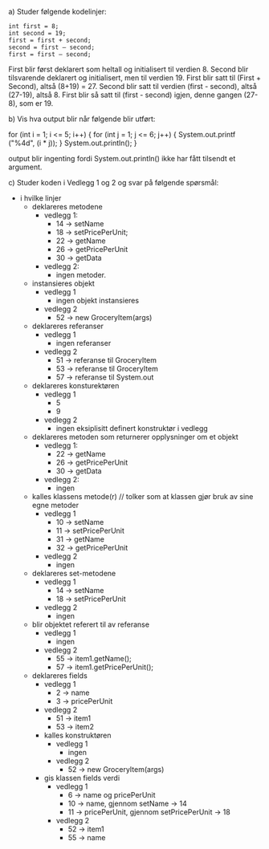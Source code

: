a)
Studer følgende kodelinjer:

    int first = 8;
    int second = 19;
    first = first + second;
    second = first – second;
    first = first – second;

First blir først deklarert som heltall og initialisert til verdien 8.
Second blir tilsvarende deklarert og initialisert, men til verdien 19.
First blir satt til (First + Second), altså (8+19) = 27.
Second blir satt til verdien (first - second), altså (27-19), altså 8.
First blir så satt til (first - second) igjen, denne gangen (27-8), som er 19.

b)
Vis hva output blir når følgende blir utført:


for (int i = 1; i <= 5; i++) {
  for (int j = 1; j <= 6; j++) {
    System.out.printf ("%4d", (i * j));
  }
  System.out.println();
}

output blir ingenting fordi System.out.println() ikke har fått tilsendt et argument.

c)
Studer koden i Vedlegg 1 og 2 og svar på følgende spørsmål:
* i hvilke linjer
  * deklareres metodene
    * vedlegg 1:
      * 14 -> setName
      * 18 -> setPricePerUnit;
      * 22 -> getName
      * 26 -> getPricePerUnit
      * 30 -> getData
    * vedlegg 2:
      * ingen metoder.
  * instansieres objekt
    * vedlegg 1
      * ingen objekt instansieres
    * vedlegg 2
      * 52 -> new GroceryItem(args)
  * deklareres referanser
    * vedlegg 1
      * ingen referanser
    * vedlegg 2
      * 51 -> referanse til GroceryItem
      * 53 -> referanse til GroceryItem
      * 57 -> referanse til System.out
  * deklareres konsturektøren
    * vedlegg 1
      * 5
      * 9
    * vedlegg 2
      * ingen eksiplisitt definert konstruktør i vedlegg
  * deklareres metoden som returnerer opplysninger om et objekt
    * vedlegg 1:
      * 22 -> getName
      * 26 -> getPricePerUnit
      * 30 -> getData
    * vedlegg 2:
      * ingen
  * kalles klassens metode(r)
    // tolker som at klassen gjør bruk av sine egne metoder
    * vedlegg 1
      * 10 -> setName
      * 11 -> setPricePerUnit
      * 31 -> getName
      * 32 -> getPricePerUnit
    * vedlegg 2
      * ingen
  * deklareres set-metodene
    * vedlegg 1
      * 14 -> setName
      * 18 -> setPricePerUnit
    * vedlegg 2
      * ingen
  * blir objektet referert til av referanse
    * vedlegg 1
      * ingen
    * vedlegg 2
      * 55 -> item1.getName();
      * 57 -> item1.getPricePerUnit();
  * deklareres fields
    * vedlegg 1
      * 2 -> name
      * 3 -> pricePerUnit
    * vedlegg 2
      * 51 -> item1
      * 53 -> item2
    * kalles konstruktøren
      * vedlegg 1
        * ingen
      * vedlegg 2
        * 52 -> new GroceryItem(args)
    * gis klassen fields verdi
      * vedlegg 1
        * 6 -> name og pricePerUnit
        * 10 -> name, gjennom setName -> 14
        * 11 -> pricePerUnit, gjennom setPricePerUnit -> 18
      * vedlegg 2
        * 52 -> item1
        * 55 -> name 

